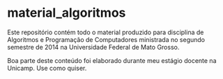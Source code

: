 # material_algoritmos

Este repositório contém todo o material produzido para disciplina de Algoritmos e Programação de Computadores ministrada no segundo semestre de 2014 na Universidade Federal de Mato Grosso.

Boa parte deste conteúdo foi elaborado durante meu estágio docente na Unicamp. Use como quiser. 
